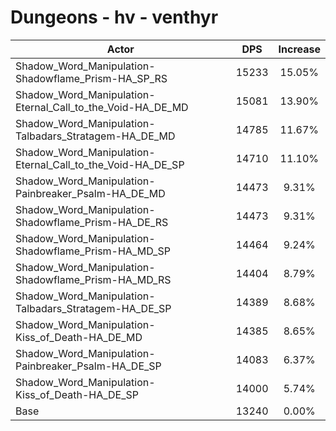 # Dungeons - hv - venthyr
| Actor | DPS | Increase |
|---|:---:|:---:|
|Shadow_Word_Manipulation-Shadowflame_Prism-HA_SP_RS|15233|15.05%|
|Shadow_Word_Manipulation-Eternal_Call_to_the_Void-HA_DE_MD|15081|13.90%|
|Shadow_Word_Manipulation-Talbadars_Stratagem-HA_DE_MD|14785|11.67%|
|Shadow_Word_Manipulation-Eternal_Call_to_the_Void-HA_DE_SP|14710|11.10%|
|Shadow_Word_Manipulation-Painbreaker_Psalm-HA_DE_MD|14473|9.31%|
|Shadow_Word_Manipulation-Shadowflame_Prism-HA_DE_RS|14473|9.31%|
|Shadow_Word_Manipulation-Shadowflame_Prism-HA_MD_SP|14464|9.24%|
|Shadow_Word_Manipulation-Shadowflame_Prism-HA_MD_RS|14404|8.79%|
|Shadow_Word_Manipulation-Talbadars_Stratagem-HA_DE_SP|14389|8.68%|
|Shadow_Word_Manipulation-Kiss_of_Death-HA_DE_MD|14385|8.65%|
|Shadow_Word_Manipulation-Painbreaker_Psalm-HA_DE_SP|14083|6.37%|
|Shadow_Word_Manipulation-Kiss_of_Death-HA_DE_SP|14000|5.74%|
|Base|13240|0.00%|
